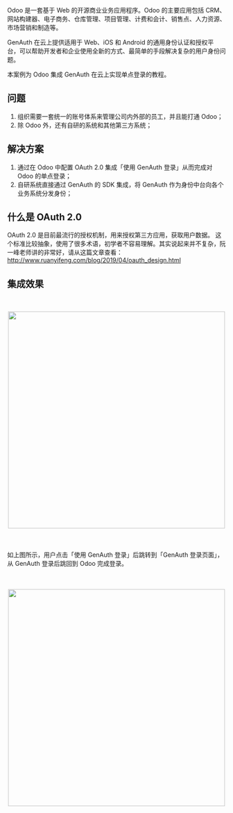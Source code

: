 <IntegrationDetailCard title="Odoo 简述">

Odoo 是一套基于 Web 的开源商业业务应用程序。Odoo 的主要应用包括 CRM、网站构建器、电子商务、仓库管理、项目管理、计费和会计、销售点、人力资源、市场营销和制造等。

GenAuth 在云上提供适用于 Web、iOS 和 Android 的通用身份认证和授权平台，可以帮助开发者和企业使用全新的方式、最简单的手段解决复杂的用户身份问题。

本案例为 Odoo 集成 GenAuth 在云上实现单点登录的教程。

## 问题

1. 组织需要一套统一的账号体系来管理公司内外部的员工，并且能打通 Odoo；
2. 除 Odoo 外，还有自研的系统和其他第三方系统；

## 解决方案

1. 通过在 Odoo 中配置 OAuth 2.0 集成「使用 GenAuth 登录」从而完成对 Odoo 的单点登录；
2. 自研系统直接通过 GenAuth 的 SDK 集成，将 GenAuth 作为身份中台向各个业务系统分发身份；

## 什么是 OAuth 2.0

OAuth 2.0 是目前最流行的授权机制，用来授权第三方应用，获取用户数据。 这个标准比较抽象，使用了很多术语，初学者不容易理解。其实说起来并不复杂，阮一峰老师讲的非常好，请从这篇文章查看：http://www.ruanyifeng.com/blog/2019/04/oauth_design.html

## 集成效果

<img src="@imagesZhCn/integration/odoo/step1-1.jpg" height=500 style="display:block;margin:50px auto;">

如上图所示，用户点击「使用 GenAuth 登录」后跳转到「GenAuth 登录页面」，从 GenAuth 登录后跳回到 Odoo 完成登录。

<img src="@imagesZhCn/integration/odoo/step1-2.png" height=500 style="display:block;margin:50px auto;">

</IntegrationDetailCard>
